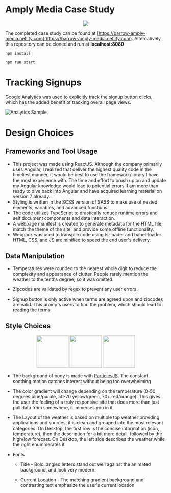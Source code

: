 # Amply Media Case Study

<div style="text-align: center;"><img src="https://i.imgur.com/2XcwJ61.png"></div>

The completed case study can be found at [https://barrow-amply-media.netlify.com](https://barrow-amply-media.netlify.com). Alternatively, this repository can be cloned and run at **localhost:8080**

`npm install`

`npm run start`

# Tracking Signups

Google Analytics was used to explicitly track the signup button clicks, which has the added benefit of tracking overall page views.

![Analytics Sample](https://i.imgur.com/fuZ7gyc.png)

# Design Choices

## Frameworks and Tool Usage

-   This project was made using ReactJS. Although the company primarily uses Angular, I realized that deliver the highest quality code in the timeliest manner, it would be best to use the framework/library I have the most experience with. The time and effort to brush up on and update my Angular knowledge would lead to potential errors. I am more than ready to dive back into Angular and have acquired learning material on version 7 already.
-   Styling is written in the SCSS version of SASS to make use of nested elements, variables, and advanced functions.
-   The code utilizes TypeScript to drastically reduce runtime errors and self document components and data interaction.
-   A webpage manifest is created to generate metadata for the HTML file, match the theme of the site, and provide some offline functionality.
-   Webpack was used to transpile code using ts-loader and babel-loader. HTML, CSS, and JS are minified to speed the end user's delivery.

## Data Manipulation

-   Temperatures were rounded to the nearest whole digit to reduce the complexity and appearance of clutter. People rarely mention the weather to the tenths degree, so it was omitted.

-   Zipcodes are validated by regex to prevent any user errors.

-   Signup button is only active when terms are agreed upon and zipcodes are valid. This prompts users to find the problem, which should lead to reading the terms.

## Style Choices

<div style="text-align:center">
<img src="https://i.imgur.com/VkPvxFP.png" width=100>
<img src="https://i.imgur.com/lReFIIO.png" width=100>
<img src="https://i.imgur.com/faQ0mjc.png" width=100>
</div>

-   The background of body is made with [ParticlesJS](https://vincentgarreau.com/particles.js/). The constant soothing motion catches interest without being too overwhelming

-   The color gradient will change depending on the temperature (0-50 degrees blue/purple, 50-70 yellow/green, 70+ red/orange). This gives the user the feeling of a truly responsive site that does more than just pull data from somewhere, it immerses you in it.

-   The Layout of the weather is based on multiple top weather providing applications and sources, it is clean and grouped into the most relevant categories. On Desktop, the first row is the concise information (icon, temperature), then the description for a bit more detail, followed by the high/low forecast. On Desktop, the left side describes the weather while the right enummerates it.

-   Fonts

    -   Title - Bold, angled letters stand out well against the animated background, and look very modern.

    -   Current Location - The matching gradient background and contrasting text emphasize the user's current location
